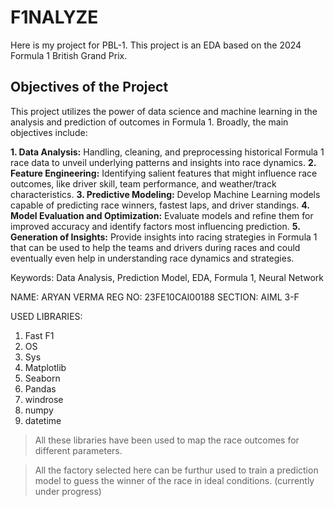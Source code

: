 # F1NALYZE
Here is my project for PBL-1. This project is an EDA based on the 2024 Formula 1 British Grand Prix. 

## Objectives of the Project

This project utilizes the power of data science and machine learning in the analysis and prediction of outcomes in Formula 1. Broadly, the main objectives include:

**1. Data Analysis:** Handling, cleaning, and preprocessing historical Formula 1 race data to unveil underlying patterns and insights into race dynamics.
**2. Feature Engineering:** Identifying salient features that might influence race outcomes, like driver skill, team performance, and weather/track characteristics.
**3. Predictive Modeling:** Develop Machine Learning models capable of predicting race winners, fastest laps, and driver standings.
**4. Model Evaluation and Optimization:** Evaluate models and refine them for improved accuracy and identify factors most influencing prediction.
**5. Generation of Insights:** Provide insights into racing strategies in Formula 1 that can be used to help the teams and drivers during races and could eventually even help in understanding race dynamics and strategies.

Keywords: Data Analysis, Prediction Model, EDA, Formula 1, Neural Network

NAME: ARYAN VERMA
REG NO: 23FE10CAI00188
SECTION: AIML 3-F

USED LIBRARIES:
1. Fast F1
2. OS
3. Sys
4. Matplotlib
5. Seaborn
6. Pandas
7. windrose
8. numpy
9. datetime


> All these libraries have been used to map the race outcomes for different parameters.

> All the factory selected here can be furthur used to train a prediction model to guess the winner of the race in ideal conditions. (currently under progress)

